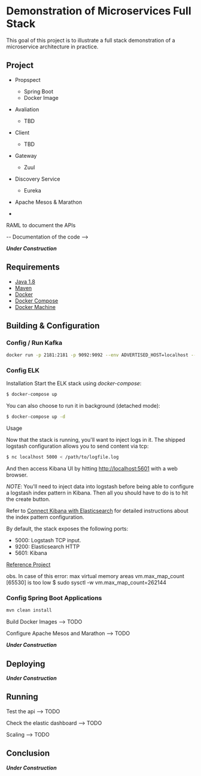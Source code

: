 # Demonstration of Microservices Full Stack
This goal of this project is to illustrate a full stack demonstration of a microservice architecture in practice.

## Project

- Propspect
	- Spring Boot
	- Docker Image
- Avaliation
	- TBD
- Client
	- TBD

- Gateway
	- Zuul

- Discovery Service
	- Eureka
- Apache Mesos & Marathon
- 

RAML to document the APIs

-- Documentation of the code --> 

*******Under Construction*******

## Requirements
- [Java 1.8](http://www.oracle.com/technetwork/pt/java/javase/downloads/jdk8-downloads-2133151.html)
- [Maven](https://maven.apache.org/)
- [Docker](https://docs.docker.com/engine/installation/)
- [Docker Compose](https://docs.docker.com/compose/install/)
- [Docker Machine]()


## Building & Configuration


### Config / Run Kafka
```bash
docker run -p 2181:2181 -p 9092:9092 --env ADVERTISED_HOST=localhost --env ADVERTISED_PORT=9092 --env AUTO.CREATE.TOPICS.ENABLE=true spotify/kafka
```

### Config ELK
Installation
Start the ELK stack using *docker-compose*:

```bash
$ docker-compose up
```

You can also choose to run it in background (detached mode):

```bash
$ docker-compose up -d
```

Usage

Now that the stack is running, you'll want to inject logs in it. The shipped logstash configuration allows you to send content via tcp:

```bash
$ nc localhost 5000 < /path/to/logfile.log
```

And then access Kibana UI by hitting [http://localhost:5601](http://localhost:5601) with a web browser.

*NOTE*: You'll need to inject data into logstash before being able to configure a logstash index pattern in Kibana. Then all you should have to do is to hit the create button.

Refer to [Connect Kibana with Elasticsearch](https://www.elastic.co/guide/en/kibana/current/connect-to-elasticsearch.html) for detailed instructions about the index pattern configuration.

By default, the stack exposes the following ports:
* 5000: Logstash TCP input.
* 9200: Elasticsearch HTTP
* 5601: Kibana

[Reference Project](https://github.com/deviantony/docker-elk)

obs. In case of this error: max virtual memory areas vm.max_map_count [65530] is too low
$ sudo sysctl -w vm.max_map_count=262144

### Config Spring Boot Applications
```bash
mvn clean install
```

Build Docker Images --> TODO

Configure Apache Mesos and Marathon --> TODO

*******Under Construction*******

## Deploying
*******Under Construction*******

## Running

Test the api --> TODO

Check the elastic dashboard  --> TODO

Scaling  --> TODO

## Conclusion
*******Under Construction*******



